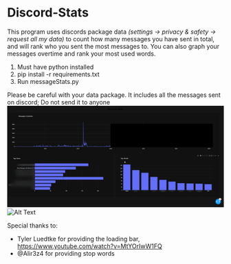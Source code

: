 # Discord-Stats

This program uses discords package data 
*(settings -> privacy & safety -> request all my data)*
 to count how many messages you have sent in total, and will rank who you sent the most messages to. You can also graph your messages overtime and rank your most used words.
 
1. Must have python installed
2. pip install -r requirements.txt
3. Run messageStats.py

Please be careful with your data package. It includes all the messages sent on discord; Do not send it to anyone
![Alt Text](examples/displayStats.png)
![Alt Text](examples/example.png)



Special thanks to:
* Tyler Luedtke for providing the loading bar, https://www.youtube.com/watch?v=MtYOrIwW1FQ
* @Alir3z4 for providing stop words
